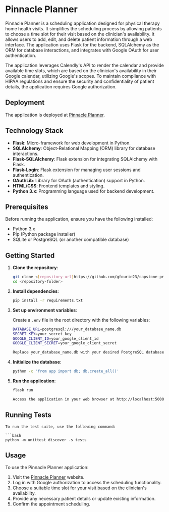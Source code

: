 # Pinnacle Planner

Pinnacle Planner is a scheduling application designed for physical therapy home health visits. It simplifies the scheduling process by allowing patients to choose a time slot for their visit based on the clinician's availability. It allows users to add, edit, and delete patient information through a web interface. The application uses Flask for the backend, SQLAlchemy as the ORM for database interactions, and integrates with Google OAuth for user authentication.

The application leverages Calendly's API to render the calendar and provide available time slots, which are based on the clinician's availability in their Google calendar, utilizing Google's scopes. To maintain compliance with HIPAA regulations and ensure the security and confidentiality of patient details, the application requires Google authorization.

## Deployment

The application is deployed at [Pinnacle Planner](https://schedule-app6.onrender.com).

## Technology Stack

- **Flask**: Micro-framework for web development in Python.
- **SQLAlchemy**: Object-Relational Mapping (ORM) library for database interactions.
- **Flask-SQLAlchemy**: Flask extension for integrating SQLAlchemy with Flask.
- **Flask-Login**: Flask extension for managing user sessions and authentication.
- **OAuthLib**: Library for OAuth (authentication) support in Python.
- **HTML/CSS**: Frontend templates and styling.
- **Python 3.x**: Programming language used for backend development.

## Prerequisites

Before running the application, ensure you have the following installed:

- Python 3.x
- Pip (Python package installer)
- SQLite or PostgreSQL (or another compatible database)

## Getting Started

1. **Clone the repository**:

   ```bash
   git clone <[repository-url]https://github.com/gfourie23/capstone-project1>
   cd <repository-folder>

2. **Install dependencies**:
   
   ```bash
   pip install -r requirements.txt

3. **Set up environment variables**:

    Create a `.env` file in the root directory with the following variables:

    ```bash
    DATABASE_URL=postgresql:///your_database_name.db
    SECRET_KEY=your_secret_key
    GOOGLE_CLIENT_ID=your_google_client_id
    GOOGLE_CLIENT_SECRET=your_google_client_secret

    Replace your_database_name.db with your desired PostgreSQL database name.

4. **Initialize the database**:

    ```bash
    python -c 'from app import db; db.create_all()'

5. **Run the application**:

    ```bash
    flask run

    Access the application in your web browser at http://localhost:5000.

## Running Tests

    To run the test suite, use the following command:

    ```bash
    python -m unittest discover -s tests

## Usage

To use the Pinnacle Planner application:

1. Visit the [Pinnacle Planner](https://schedule-app6.onrender.com) website.
2. Log in with Google authorization to access the scheduling functionality.
3. Choose a suitable time slot for your visit based on the clinician's availability.
4. Provide any necessary patient details or update existing information.
5. Confirm the appointment scheduling.
